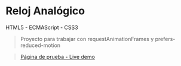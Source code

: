 # Reloj Analógico

HTML5 - ECMAScript - CSS3

> Proyecto para trabajar con requestAnimationFrames y prefers-reduced-motion

> [Página de prueba - Live demo](https://orses.github.io/reloj_analogico/ 'Live demo')
